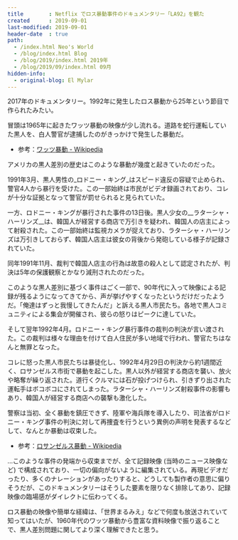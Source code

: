 ```yaml
---
title        : Netflix でロス暴動事件のドキュメンタリー「LA92」を観た
created      : 2019-09-01
last-modified: 2019-09-01
header-date  : true
path:
  - /index.html Neo's World
  - /blog/index.html Blog
  - /blog/2019/index.html 2019年
  - /blog/2019/09/index.html 09月
hidden-info:
  - original-blog: El Mylar
---
```


2017年のドキュメンタリー。1992年に発生したロス暴動から25年という節目で作られたみたい。

冒頭は1965年に起きたワッツ暴動の映像が少し流れる。道路を蛇行運転していた黒人を、白人警官が逮捕したのがきっかけで発生した暴動だ。

- 参考：[ワッツ暴動 - Wikipedia](https://ja.wikipedia.org/wiki/%E3%83%AF%E3%83%83%E3%83%84%E6%9A%B4%E5%8B%95)

アメリカの黒人差別の歴史はこのような暴動が幾度と起きていたのだった。

1991年3月、黒人男性の_ロドニー・キング_はスピード違反の容疑で止められ、警官4人から暴行を受けた。この一部始終は市民がビデオ録画されており、コレが十分な証拠となって警官が罰せられると見られていた。

一方、ロドニー・キングが暴行された事件の13日後。黒人少女の__ラターシャ・ハーリンズ__は、韓国人が経営する商店で万引きを疑われ、韓国人の店主によって射殺された。この一部始終は監視カメラが捉えており、ラターシャ・ハーリンズは万引きしておらず、韓国人店主は彼女の背後から発砲している様子が記録されていた。

同年1991年11月、裁判で韓国人店主の行為は故意の殺人として認定されたが、判決は5年の保護観察とかなり減刑されたのだった。

このような黒人差別に基づく事件はごく一部で、90年代に入って映像による記録が残るようになってきてから、声が挙げやすくなったというだけだったようだ。「俺達はずっと我慢してきたんだ」と訴える黒人市民たち。各地で黒人コミュニティによる集会が開催され、彼らの怒りはピークに達していた。

そして翌年1992年4月。ロドニー・キング暴行事件の裁判の判決が言い渡された。この裁判は様々な理由を付けて白人住民が多い地域で行われ、警官たちはなんと無罪となった。

コレに怒った黒人市民たちは暴徒化し、1992年4月29日の判決から約1週間近く、ロサンゼルス市街で暴動を起こした。黒人以外が経営する商店を襲い、放火や略奪が繰り返された。道行くクルマには石が投げつけられ、引きずり出された運転手はボコボコにされてしまった。ラターシャ・ハーリンズ射殺事件の影響もあり、韓国人が経営する商店への襲撃も激化した。

警察は当初、全く暴動を鎮圧できず、陸軍や海兵隊を導入したり、司法省がロドニー・キング事件の判決に対して再捜査を行うという異例の声明を発表するなどして、なんとか暴動は収束した。

- 参考：[ロサンゼルス暴動 - Wikipedia](https://ja.wikipedia.org/wiki/%E3%83%AD%E3%82%B5%E3%83%B3%E3%82%BC%E3%83%AB%E3%82%B9%E6%9A%B4%E5%8B%95#%E6%9A%B4%E5%8B%95%E5%8B%83%E7%99%BA)

…このような事件の発端から収束までが、全て記録映像 (当時のニュース映像など) で構成されており、一切の偏向がないように編集されている。再現ビデオだったり、多くのナレーションがあったりすると、どうしても製作者の意思に偏りそうだが、このドキュメンタリーはそうした要素を限りなく排除してあり、記録映像の臨場感がダイレクトに伝わってくる。

ロス暴動の映像や簡単な経緯は、「世界まるみえ」などで何度も放送されていて知ってはいたが、1960年代のワッツ暴動から豊富な資料映像で振り返ることで、黒人差別問題に関してより深く理解できたと思う。
